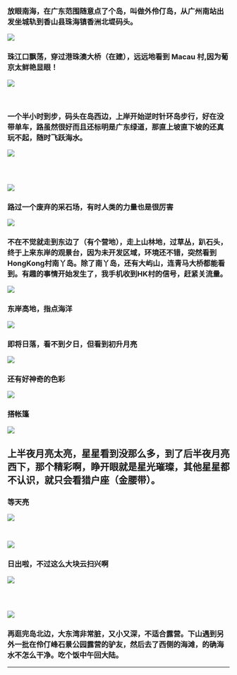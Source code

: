 <!-- 
.. link: 
.. description: 
.. tags: travel
.. date: 2015/09/26 12:07:37
.. title: 零丁样里嘆世界
.. slug: island-camping
-->

### 放眼南海，在广东范围随意点了个岛，叫做外伶仃岛，从广州南站出发坐城轨到香山县珠海镇香洲北堤码头。

![](http://ww3.sinaimg.cn/large/67804861gw1ewg4kv02abj218g0p00x9.jpg)

### 珠江口飘荡，穿过港珠澳大桥（在建），远远地看到 Macau 村,因为葡京太鲜艳显眼！

![](http://ww1.sinaimg.cn/mw1024/67804861gw1ewg47oz167j21kw16o45y.jpg)

<br/>
<!-- TEASER_END -->

### 一个半小时到步，码头在岛西边，上岸开始逆时针环岛步行，好在没带单车，路虽然很好而且还标明是广东绿道，那直上坡直下坡的还真玩不起，随时飞跃海水。

![](http://ww2.sinaimg.cn/mw1024/67804861gw1ewg4kyo1j0j218g0p0gsw.jpg)

<br/><br/>

![](http://ww3.sinaimg.cn/bmiddle/67804861gw1ewg47ta9acj21kw23uwmp.jpg)

### 路过一个废弃的采石场，有时人类的力量也是很厉害

![](http://ww3.sinaimg.cn/mw1024/67804861gw1ewg4d6oli5j21kw16o7fs.jpg)

### 不在不觉就走到东边了（有个营地），走上山林地，过草丛，趴石头，终于上来东岸的观景台，因为未开发区域，环境还不错，突然看到 HongKong村南丫岛。除了南丫岛，还有大屿山，连青马大桥都能看到。有趣的事情开始发生了，我手机收到HK村的信号，赶紧关流量。


![](http://ww2.sinaimg.cn/large/67804861gw1ewg4886npjj21kw16ojuy.jpg)


### 东岸高地，指点海洋

![](http://ww2.sinaimg.cn/bmiddle/67804861gw1ewg4862aacj21kw23uwqj.jpg)

### 即将日落，看不到夕日，但看到初升月亮

![](http://ww3.sinaimg.cn/mw1024/67804861gw1ewg48a8kl9j21kw16ogoy.jpg)

### 还有好神奇的色彩
![](http://ww1.sinaimg.cn/mw1024/67804861gw1ewg48dn0dij21kw16owkd.jpg)

### 搭帐篷
![](http://ww2.sinaimg.cn/mw1024/67804861gw1ewg48h6brsj21kw16oael.jpg)

## 上半夜月亮太亮，星星看到没那么多，到了后半夜月亮西下，那个精彩啊，睁开眼就是星光璀璨，其他星星都不认识，就只会看猎户座（金腰带）。

### 等天亮
![](http://ww4.sinaimg.cn/mw1024/67804861gw1ewg48mhfqpj21kw16o47r.jpg)

<be/><br/>

![](http://ww2.sinaimg.cn/mw1024/67804861gw1ewg4cunw8ij21kw16oaf9.jpg)

### 日出啦，不过这么大块云扫兴啊

![](http://ww2.sinaimg.cn/mw1024/67804861gw1ewg4cy5txrj21kw16o0wd.jpg)

<br/><br/>

![](http://ww1.sinaimg.cn/mw1024/67804861gw1ewg4d1zhmej21kw16o78a.jpg)

### 再逛完岛北边，大东湾非常脏，又小又深，不适合露营。下山遇到另外一批在伶仃峰石景公园露营的驴友，然后去了西侧的海滩，的确海水不怎么干净。吃个饭中午回大陆。

 * * * 